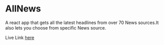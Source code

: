 # AllNews
A react app that gets all the latest headlines from over 70 News sources.It also lets you choose from specific News source.

Live Link <a href="http://hardikjain.com/AllNews/dist/index.html">here</a>
